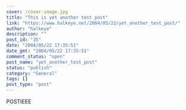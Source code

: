 ```yaml
---
cover: /cover-image.jpg
title: "This is yet another test post"
link: "https://www.halkeye.net/2004/05/22/yet_another_test_post/"
author: "halkeye"
description: ""
post_id: "35"
date: "2004/05/22 17:35:51"
date_gmt: "2004/05/22 17:35:51"
comment_status: "open"
post_name: "yet_another_test_post"
status: "publish"
category: "General"
tags: []
post_type: "post"
---
```


POSTIEEE